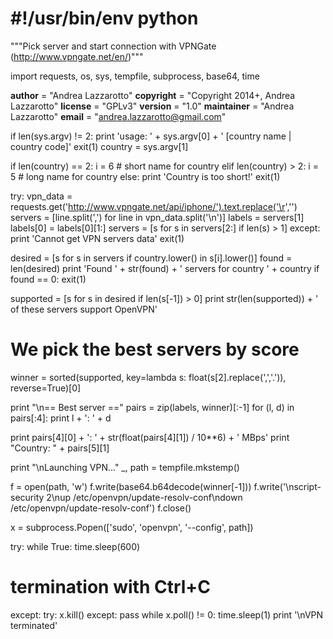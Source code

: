 # #!/usr/bin/env python

"""Pick server and start connection with VPNGate (http://www.vpngate.net/en/)"""

import requests, os, sys, tempfile, subprocess, base64, time

__author__ = "Andrea Lazzarotto"
__copyright__ = "Copyright 2014+, Andrea Lazzarotto"
__license__ = "GPLv3"
__version__ = "1.0"
__maintainer__ = "Andrea Lazzarotto"
__email__ = "andrea.lazzarotto@gmail.com"


if len(sys.argv) != 2:
    print 'usage: ' + sys.argv[0] + ' [country name | country code]'
    exit(1)
country = sys.argv[1]

if len(country) == 2:
    i = 6 # short name for country
elif len(country) > 2:
    i = 5 # long name for country
else:
    print 'Country is too short!'
    exit(1)

try:
    vpn_data = requests.get('http://www.vpngate.net/api/iphone/').text.replace('\r','')
    servers = [line.split(',') for line in vpn_data.split('\n')]
    labels = servers[1]
    labels[0] = labels[0][1:]
    servers = [s for s in servers[2:] if len(s) > 1]
except:
    print 'Cannot get VPN servers data'
    exit(1)

desired = [s for s in servers if country.lower() in s[i].lower()]
found = len(desired)
print 'Found ' + str(found) + ' servers for country ' + country
if found == 0:
    exit(1)

supported = [s for s in desired if len(s[-1]) > 0]
print str(len(supported)) + ' of these servers support OpenVPN'
# We pick the best servers by score
winner = sorted(supported, key=lambda s: float(s[2].replace(',','.')), reverse=True)[0]

print "\n== Best server =="
pairs = zip(labels, winner)[:-1]
for (l, d) in pairs[:4]:
    print l + ': ' + d

print pairs[4][0] + ': ' + str(float(pairs[4][1]) / 10**6) + ' MBps'
print "Country: " + pairs[5][1]

print "\nLaunching VPN..."
_, path = tempfile.mkstemp()

f = open(path, 'w')
f.write(base64.b64decode(winner[-1]))
f.write('\nscript-security 2\nup /etc/openvpn/update-resolv-conf\ndown /etc/openvpn/update-resolv-conf')
f.close()

x = subprocess.Popen(['sudo', 'openvpn', '--config', path])

try:
    while True:
        time.sleep(600)
# termination with Ctrl+C
except:
    try:
        x.kill()
    except:
        pass
    while x.poll() != 0:
        time.sleep(1)
    print '\nVPN terminated'

